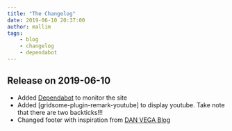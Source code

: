 ```yaml
---
title: "The Changelog"
date: 2019-06-10 20:37:00
author: mallim
tags:
    - blog
    - changelog
    - dependabot
---
```


## Release on 2019-06-10
* Added [Dependabot](https://dependabot.com/) to monitor the site
* Added [gridsome-plugin-remark-youtube] to display youtube. Take note that there are two backticks!!!
* Changed footer with inspiration from [DAN VEGA Blog](https://www.danvega.dev/)

